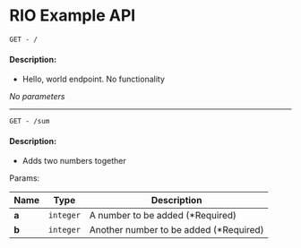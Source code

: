 # RIO Example API

```
GET - /
```

#### Description:
- Hello, world endpoint. No functionality

_No parameters_

___
```
GET - /sum
```

#### Description:
- Adds two numbers together

Params:

| Name | Type | Description |
|--|--|--|
| **a** | `integer` | A number to be added (*Required)
| **b** | `integer` | Another number to be added (*Required)

